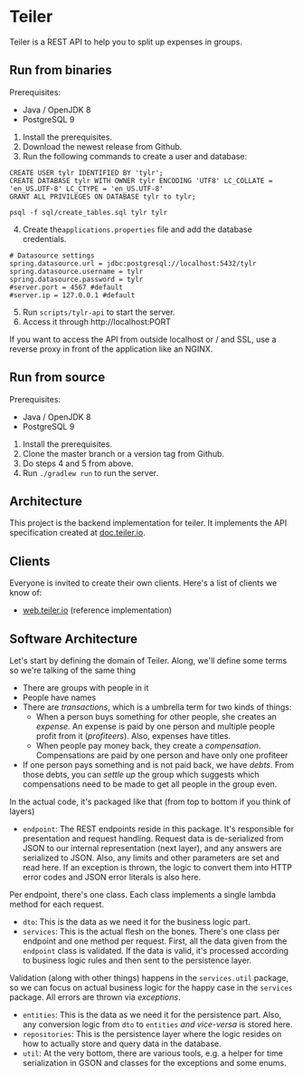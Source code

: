 # Teiler
Teiler is a REST API to help you to split up expenses in groups.

## Run from binaries

Prerequisites:
 
 - Java / OpenJDK 8
 - PostgreSQL 9
 
1. Install the prerequisites.
2. Download the newest release from Github.
3. Run the following commands to create a user and database:

````
CREATE USER tylr IDENTIFIED BY 'tylr';
CREATE DATABASE tylr WITH OWNER tylr ENCODING 'UTF8' LC_COLLATE = 'en_US.UTF-8' LC_CTYPE = 'en_US.UTF-8'
GRANT ALL PRIVILEGES ON DATABASE tylr to tylr;
````

````
psql -f sql/create_tables.sql tylr tylr
````

4. Create the`applications.properties` file and add the database credentials.

````
# Datasource settings
spring.datasource.url = jdbc:postgresql://localhost:5432/tylr
spring.datasource.username = tylr
spring.datasource.password = tylr
#server.port = 4567 #default
#server.ip = 127.0.0.1 #default
````

5. Run `scripts/tylr-api` to start the server.
6. Access it through http://localhost:PORT

If you want to access the API from outside localhost or / and SSL, use a reverse proxy in front of the application like an NGINX.

## Run from source

Prerequisites:
 
 - Java / OpenJDK 8
 - PostgreSQL 9
 
1. Install the prerequisites.
2. Clone the master branch or a version tag from Github.
3. Do steps 4 and 5 from above.
4. Run `./gradlew run` to run the server.

## Architecture

This project is the backend implementation for teiler. It implements the API specification created at [doc.teiler.io](https://github.com/teiler/doc.teiler.io).

## Clients

Everyone is invited to create their own clients. Here's a list of clients we know of:

* [web.teiler.io](https://github.com/teiler/web.teiler.io) (reference implementation)

## Software Architecture

Let's start by defining the domain of Teiler. Along, we'll define some terms so we're talking of the same thing

* There are groups with people in it
* People have names
* There are *transactions*, which is a umbrella term for two kinds of things:
  * When a person buys something for other people, she creates an *expense*. An expense is paid by one person and multiple people profit from it (*profiteers*). Also, expenses have titles.
  * When people pay money back, they create a *compensation*. Compensations are paid by one person and have only one profiteer
* If one person pays something and is not paid back, we have *debts*. From those debts, you can *settle up* the group which suggests which compensations need to be made to get all people in the group even.

In the actual code, it's packaged like that (from top to bottom if you think of layers)

* `endpoint`: The REST endpoints reside in this package. It's responsible for presentation and request handling. Request data is de-serialized from JSON to our internal representation (next layer), and any answers are serialized to JSON. Also, any limits and other parameters are set and read here. If an exception is thrown, the logic to convert them into HTTP error codes and JSON error literals is also here. 

Per endpoint, there's one class. Each class implements a single lambda method for each request.

* `dto`: This is the data as we need it for the business logic part.
* `services`: This is the actual flesh on the bones. There's one class per endpoint and one method per request. First, all the data given from the `endpoint` class is validated. If the data is valid, it's processed according to business logic rules and then sent to the persistence layer. 

Validation (along with other things) happens in the `services.util` package, so we can focus on actual business logic for the happy case in the `services` package. All errors are thrown via *exceptions*.

* `entities`: This is the data as we need it for the persistence part. Also, any conversion logic from `dto` to `entities` *and vice-versa* is stored here.
* `repositories`: This is the persistence layer where the logic resides on how to actually store and query data in the database. 
* `util`: At the very bottom, there are various tools, e.g. a helper for time serialization in GSON and classes for the exceptions and some enums.

